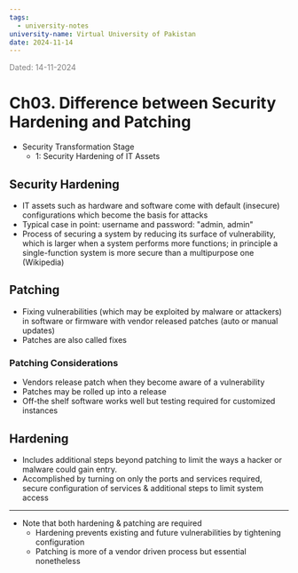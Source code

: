 ```yaml
---
tags:
  - university-notes
university-name: Virtual University of Pakistan
date: 2024-11-14
---
```


<span style="color: gray;">Dated: 14-11-2024</span>

# Ch03. Difference between Security Hardening and Patching

- Security Transformation Stage
    - 1: Security Hardening of IT Assets

## Security Hardening

- IT assets such as hardware and software come with default (insecure) configurations which become the basis for attacks
- Typical case in point: username and password: "admin, admin"
- Process of securing a system by reducing its surface of vulnerability, which is larger when a system performs more functions; in principle a single-function system is more secure than a multipurpose one (Wikipedia)

## Patching

- Fixing vulnerabilities (which may be exploited by malware or attackers) in software or firmware with vendor released patches (auto or manual updates)
- Patches are also called fixes

### Patching Considerations

- Vendors release patch when they become aware of a vulnerability
- Patches may be rolled up into a release
- Off-the shelf software works well but testing required for customized instances

## Hardening

- Includes additional steps beyond patching to limit the ways a hacker or malware could gain entry.
- Accomplished by turning on only the ports and services required, secure configuration of services & additional steps to limit system access

---

- Note that both hardening & patching are required
    - Hardening prevents existing and future vulnerabilities by tightening configuration
    - Patching is more of a vendor driven process but essential nonetheless
